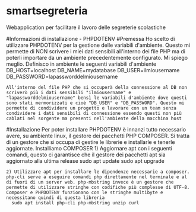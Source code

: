 # smartsegreteria
Webapplication per facilitare il lavoro delle segreterie scolastiche

#Informazioni di installazione - PHPDOTENV
  #Premessa
    Ho scelto di utilizzare PHPDOTENV per la gestione delle variabili d'ambiente. Questo mi permette di NON scrivere i miei dati sensibili all'interno dei file PHP ma di poterli importare da un ambiente precedentemente configurato. Mi spiego meglio.
    Definisco in ambiente le seguenti variabili d'ambiente
    DB_HOST=localhost
    DB_NAME=mydatabase
    DB_USER=ilmiousername
    DB_PASSWORD=lapassworddelmiousername
    
    All'interno del file PHP che si occuperà della connessione al DB non scriverò più i dati sensibili "ilmiousername" e "lapassworddelmiousername" bensì le variabili d'ambiente dove questi sono stati mermorizzati e cioè "DB_USER" e "DB_PASSWORD". Questo mi permette di condividere un progetto e lavorare con un team senza condividere i dati sensibili di connessione essendo questi non più cablati nel sorgente ma presenti nell'ambiente della macchina host

  #Installazione
    Per poter installare PHPDOTENV è innanzi tutto necessario avere, su ambiente linux, il gestore dei pacchetti PHP COMPOSER. Si tratta di un gestore che si occupa di gestire le librerie e installarle e tenerle aggiornate. Installiamo COMPOSER
    1) Aggiornare apt con i seguenti comandi, questo ci garantisce che il gestore dei pacchetti apt sia aggiornato alla ultima release
      sudo apt update
      sudo apt upgrade
      
    2) Utilizzare apt per installare le dipendenze necessarie a composer. php-cli serve a eseguire comandi php direttamente nel terminale e al di fuori di un server web. php-mbstring invece è un gestore che permette di utilizzare stringhe con codifiche più complesse di UTF-8. Composer e PHPDOTENV funzionano con le stringhe multibyte e necessitano quindi di questa libreria
      sudo apt install php-cli php-mbstring unzip curl

    
